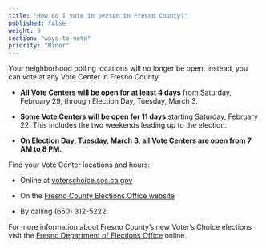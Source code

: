 ```yaml
---
title: "How do I vote in person in Fresno County?"
published: false
weight: 9
section: "ways-to-vote"
priority: "Minor"
---
```


Your neighborhood polling locations will no longer be open. Instead, you can vote at any Vote Center in Fresno County.   

- **All Vote Centers will be open for at least 4 days** from Saturday, February 29, through Election Day, Tuesday, March 3. 

- **Some Vote Centers will be open for 11 days** starting Saturday, February 22. This includes the two weekends leading up to the election.     

- **On Election Day, Tuesday, March 3, all Vote Centers are open from 7 AM to 8 PM.**  

Find your Vote Center locations and hours:  

- Online at [voterschoice.sos.ca.gov](http://www.sos.ca.gov/elections/voters-choice-act/) 

- On the [Fresno County Elections Office website](https://www.smcacre.org/sites/main/files/file-attachments/33_eng_vote_center_and_ballot_drop_box_flyer_web.pdf)   

- By calling (650) 312-5222        

For more information about Fresno County’s new Voter’s Choice elections visit the [Fresno Department of Elections Office](https://www.smcacre.org/california-voters-choice-act) online.
